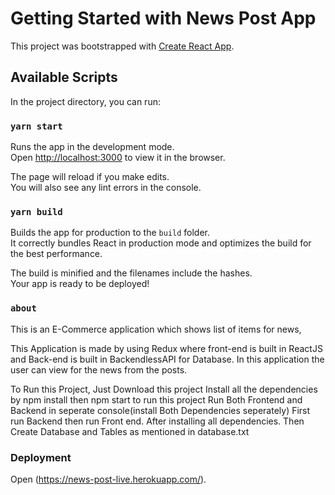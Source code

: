 # Getting Started with News Post App

This project was bootstrapped with [Create React App](https://github.com/facebook/create-react-app).

## Available Scripts

In the project directory, you can run:

### `yarn start`

Runs the app in the development mode.\
Open [http://localhost:3000](http://localhost:3000) to view it in the browser.

The page will reload if you make edits.\
You will also see any lint errors in the console.

### `yarn build`

Builds the app for production to the `build` folder.\
It correctly bundles React in production mode and optimizes the build for the best performance.

The build is minified and the filenames include the hashes.\
Your app is ready to be deployed!

### `about`
This is an E-Commerce application which shows list of items for news,

This Application is made by using Redux where front-end is built in ReactJS and Back-end is built in BackendlessAPI for Database. In this application the user can view for the news from the posts.

To Run this Project, Just Download this project Install all the dependencies by npm install then npm start to run this project Run Both Frontend and Backend in seperate console(install Both Dependencies seperately) First run Backend then run Front end. After installing all dependencies. Then Create Database and Tables as mentioned in database.txt

### Deployment
Open (https://news-post-live.herokuapp.com/).

